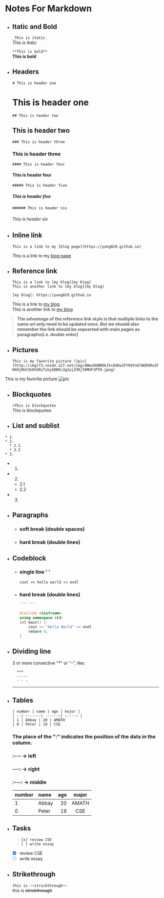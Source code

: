 # Notes For Markdown

- ## Itatic and Bold
  `_This is itatic_`  
  _This is Itatic_  


  `**This is bold**`  
  **This is bold**

- ## Headers
   `# This is header one`
   # This is header one

   `## This is header two`
   ## This is header two

  `### This is header three`
  ### This is header three

  `#### This is header four`
  #### This is header four
 
  `##### This is header five`
  ##### This is header five

  `###### This is header six`
  ###### This is header six

- ## Inline link

  `This is a link to my [blog page](https://yang029.github.io)`  


   This is a link to my [blog page](https://yang029.github.io)

- ## Reference link
 
   `This is a link to [my blog][my blog]`  
   `This is another link to [my blog][my blog]`  


  `[my blog]: https://yang029.github.io`

  This is a link to [my blog][Blog]  
  This is another link to [my blog][Blog]  


  [Blog]: https://yang029.github.io   
>**The advantage of the reference link style is that multiple links to the same url only need to be updated once. But we should also remember the link should be sepearted with main pages as paragraphs(i.e. double enter)** 


- ## Pictures 
  `This is my favorite picture ![pic](http://imglf3.nosdn.127.net/img/dWwvOUNMdkJ5c0dOa2FYOVFnUlNGRXRoZFNXUjRkV3k0VURzTzkySDBKc3g2ajZ3RjY0MUF3PT0.jpeg)`


This is my favorite picture ![pic](http://imglf3.nosdn.127.net/img/dWwvOUNMdkJ5c0dOa2FYOVFnUlNGRXRoZFNXUjRkV3k0VURzTzkySDBKc3g2ajZ3RjY0MUF3PT0.jpeg)

- ## Blockquotes
  `>This is blockquotes`  
 This is blockquotes

- ## List and sublist
```
* 1.   
* 2.  
  * 2.1 
  * 2.2 
* 3.
```

  * 1.  
  * 2.  
    * 2.1 
    * 2.2
  * 3.

- ## Paragraphs
  - ### soft break (double spaces)  
  - ### hard break (double lines) 

- ## Codeblock
  - ### single line ' '
    `cout << hello world << endl` 
  - ### hard break (double lines)  
    ` ``` ``` `
    ```c++
    #include <iostream>
    using namespace std;
    int main() {
        cout << "Hello World" << endl
        return 0;
    }
    ```
- ## Dividing line
  3 or more consective "*" or "-", like:
  ```
    ***
    -----
    - - -
  ```
  ***
- ## Tables 
  ```
  | number | name | age | major |
  | --| :------| ------:| :----: |
  | 1 | Abbay | 20 | AMATH
  | 0 | Peter | 19 | CSE
  ```
  ### The place of the ":" indicates the position of the data in the column.  
  ### :--- -> left 
  ### ---: -> right  
  ### :---: -> middle
  | number | name | age | major |
  | --| :----| ---------:| :----: |
  | 1 | Abbay | 20 | AMATH
  | 0 | Peter | 19 | CSE

- ## Tasks
  ```
    - [x] review CSE
    - [ ] write essay
  ```
  - [x] review CSE
  - [ ] write essay

- ## Strikethrough
  `this is ~~strickthrough~~`  
  this is ~~strickthrough~~
